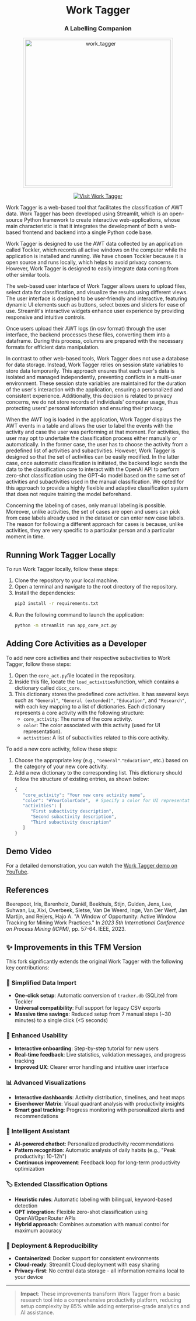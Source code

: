 <div align="center">
  
# Work Tagger
### A Labelling Companion

<img src="https://github.com/user-attachments/assets/f6f9b4f5-dd50-4baa-8a80-dd6165702efe" alt="work_tagger" width="400" style="border: 1px solid #ddd; padding: 4px;"/>

[![Visit Work Tagger](https://img.shields.io/badge/Visit-Work%20Tagger-blue?style=flat)](https://worktagger.streamlit.app/)
</div>


Work Tagger is a web-based tool that facilitates the classification of AWT data. Work Tagger has been developed using Streamlit, which is an open-source Python framework to create interactive web-applications, whose main characteristic is that it integrates the development of both a web-based frontend and backend into a single Python code base.

Work Tagger is designed to use the AWT data collected by an application called Tockler, which records all active windows on the computer while the application is installed and running. We have chosen Tockler because it is open source and runs locally, which helps to avoid privacy concerns. However, Work Tagger is designed to easily integrate data coming from other similar tools.

The web-based user interface of Work Tagger allows users to upload files, select data for classification, and visualize the results using different views. The user interface is designed to be user-friendly and interactive, featuring dynamic UI elements such as buttons, select boxes and sliders for ease of use. Streamlit's interactive widgets enhance user experience by providing responsive and intuitive controls.

Once users upload their AWT logs (in csv format) through the user interface, the backend processes these files, converting them into a dataframe. During this process, columns are prepared with the necessary formats for efficient data manipulation.

In contrast to other web-based tools, Work Tagger does not use a database for data storage. Instead, Work Tagger relies on session state variables to store data temporarily. This approach ensures that each user's data is isolated and managed independently, preventing conflicts in a multi-user environment. These session state variables are maintained for the duration of the user's interaction with the application, ensuring a personalized and consistent experience. Additionally, this decision is related to privacy concerns, we do not store records of individuals' computer usage, thus protecting users' personal information and ensuring their privacy.

When the AWT log is loaded in the application, Work Tagger displays the AWT events in a table and allows the user to label the events with the activity and case the user was performing at that moment. For activities, the user may opt to undertake the classification process either manually or automatically. In the former case, the user has to choose the activity from a predefined list of activities and subactivities. However, Work Tagger is designed so that the set of activities can be easily modified. In the latter case, once automatic classification is initiated, the backend logic sends the data to the classification core to interact with the OpenAI API to perform zero-shot classification using the GPT-4o model based on the same set of activities and subactivities used in the manual classification. We opted for this approach to provide a highly flexible and adaptive classification system that does not require training the model beforehand.

Concerning the labeling of cases, only manual labeling is possible. Moreover, unlike activities, the set of cases are open and users can pick from case labels already used in the dataset or can enter new case labels. The reason for following a different approach for cases is because, unlike activities, they are very specific to a particular person and a particular moment in time. 

## Running Work Tagger Locally

To run Work Tagger locally, follow these steps:

1. Clone the repository to your local machine.
2. Open a terminal and navigate to the root directory of the repository.
3. Install the dependencies:
   ```bash
   pip3 install -r requirements.txt
   ```
4. Run the following command to launch the application:
   ```bash
   python -m streamlit run app_core_act.py
   ```

## Adding Core Activities as a Developer

To add new core activities and their respective subactivities to Work Tagger, follow these steps:

1. Open the `core_act.py`file located in the repository.
2. Inside this file, locate the `load_activities`function, which contains a dictionary called `dicc_core`.
3. This dictionary stores the predefined core activities. It has sseveral keys such as `"General"`, `"General (extended)"`, `"Education"`, and `"Research"`, with each key mapping to a list of dictionaries. Each dictionary represents a core activity with the following structure:
   - `core_activity`: The name of the core activity.
   - `color`: The color associated with this activity (used for UI representation).
   - `activities`: A list of subactivities related to this core activity.
  
To add a new core activity, follow these steps:

1. Choose the appropriate key (e.g., `"General"`.`"Education"`, etc.) based on the category of your new core activity.
2. Add a new dictionary to the corresponding list. This dictionary should follow the structure of existing entries, as shown below:
   ```python
   {
      "core_activity": "Your new core activity name",
      "color": "#YourColorCode",  # Specify a color for UI representation
      "activities": [
         "First subactivity description",
         "Second subactivity description",
         "Third subactivity description"
      ]
   }
   ```

## Demo Video

For a detailed demonstration, you can watch the [Work Tagger demo on YouTube](https://www.youtube.com/watch?v=ulVh63TyR6k).


## References

Beerepoot, Iris, Barenholz, Daniël, Beekhuis, Stijn, Gulden, Jens, Lee, Suhwan, Lu, Xixi, Overbeek, Sietse, Van De Weerd, Inge, Van Der Werf, Jan Martijn, and Reijers, Hajo A. "A Window of Opportunity: Active Window Tracking for Mining Work Practices." In *2023 5th International Conference on Process Mining (ICPM)*, pp. 57-64. IEEE, 2023.

## ✨ Improvements in this TFM Version

This fork significantly extends the original Work Tagger with the following key contributions:

### 🚀 **Simplified Data Import**
- **One-click setup**: Automatic conversion of `tracker.db` (SQLite) from Tockler
- **Universal compatibility**: Full support for legacy CSV exports
- **Massive time savings**: Reduced setup from 7 manual steps (~30 minutes) to a single click (<5 seconds)

### 🎯 **Enhanced Usability**
- **Interactive onboarding**: Step-by-step tutorial for new users
- **Real-time feedback**: Live statistics, validation messages, and progress tracking
- **Improved UX**: Clearer error handling and intuitive user interface

### 📊 **Advanced Visualizations**
- **Interactive dashboards**: Activity distribution, timelines, and heat maps
- **Eisenhower Matrix**: Visual quadrant analysis with productivity insights
- **Smart goal tracking**: Progress monitoring with personalized alerts and recommendations

### 🤖 **Intelligent Assistant**
- **AI-powered chatbot**: Personalized productivity recommendations
- **Pattern recognition**: Automatic analysis of daily habits (e.g., "Peak productivity: 10-12h")
- **Continuous improvement**: Feedback loop for long-term productivity optimization

### 🏷️ **Extended Classification Options**
- **Heuristic rules**: Automatic labeling with bilingual, keyword-based detection
- **GPT integration**: Flexible zero-shot classification using OpenAI/OpenRouter APIs
- **Hybrid approach**: Combines automation with manual control for maximum accuracy

### 🔧 **Deployment & Reproducibility**
- **Containerized**: Docker support for consistent environments
- **Cloud-ready**: Streamlit Cloud deployment with easy sharing
- **Privacy-first**: No central data storage - all information remains local to your device

---

> **Impact**: These improvements transform Work Tagger from a basic research tool into a comprehensive productivity platform, reducing setup complexity by 85% while adding enterprise-grade analytics and AI assistance.

